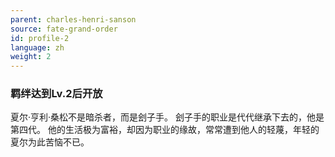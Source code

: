 ```yaml
---
parent: charles-henri-sanson
source: fate-grand-order
id: profile-2
language: zh
weight: 2
---
```


### 羁绊达到Lv.2后开放

夏尔·亨利·桑松不是暗杀者，而是刽子手。
刽子手的职业是代代继承下去的，他是第四代。
他的生活极为富裕，却因为职业的缘故，常常遭到他人的轻蔑，年轻的夏尔为此苦恼不已。
